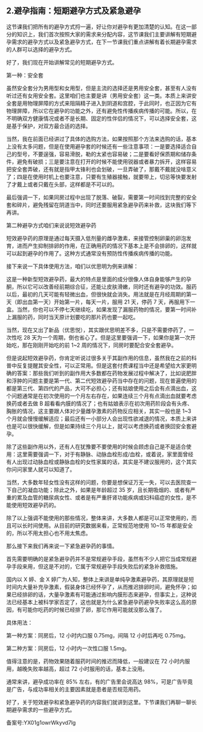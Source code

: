 ## 2.避孕指南：短期避孕方式及紧急避孕
这节课我们把所有的避孕方式捋一遍，好让你对避孕有更加清楚的认知。在这一部分的知识上，我们首次按照大家的需求来分配内容，这节课我们主要讲解有短期避孕需求的避孕方式以及紧急避孕方式，在下一节课我们重点讲解有着长期避孕需求的人群可以选择的避孕方式。


好了，我们现在开始讲解常见的短期避孕方式。


第一种：安全套


虽然安全套分为男用型和女用型，但是主流的选择还是男用安全套，甚至有人没有听过还有女用安全套。这里咱们也主要是讲（男用安全套）这一类。本质上来讲安全套是用物理屏障的方式来阻隔精子进入到阴道和宫腔，于此同时，也正因为它有物理屏障，所以它在避孕的功能之外，还有避免性传播疾病传播的可能。所以，在不明确双方健康情况或者不是长期、固定的性伴侣的情况下，可以选择安全套，这是基于保护，对双方最合适的选择。


当然，我在前面已经讲过了具体的选购方法，如果按照那个方法来选购的话，基本上没有太多问题，但是在使用避孕套的时候还有一些注意事项：一是要选择适合自己的型号，不要逞强，容易滑脱，勒的太紧也容易破；二是要看好保质期和储存条件，避免有破损；三是要注意在打开的时候不能使用锐器或者暴力拆开，这样容易把安全套弄破，还有就是指甲太锋利也会划破，一旦弄破了，那戴不戴就没啥意义了；四是在使用时机上也要注意，只要有生殖器接触，就要带上，切忌等快要发射了才戴上或者只戴在头部，这样都是不可以的。


最后强调一下，如果同房过程中出现了脱落、破裂，需要第一时间找到完整的安全套和碎片，避免残留在阴道当中，同时还要服用紧急避孕药来补救，这块我们等下再讲。


第二种避孕方式咱们来说说短效避孕药


短效避孕药的原理是通过每天摄入低剂量的雌孕激素，来接管控制卵巢的卵泡发育，进而产生抑制排卵的作用，在正确用药的情况下基本上是不会排卵的，这样就可以起到避孕的作用了。这种方式通常没有预防性传播疾病传播的功能。


接下来说一下具体使用方法，咱们以优思明为例来讲解：


这是一种新型短效避孕药，最大的特点是里面的成分很像人体自身能够产生的孕酮，所以它可以改善经前期综合征，还能让皮肤滑嫩，同时还有避孕的功效。服药以后，最初的几天可能有轻微出血，但很快就会消失。用法就是在月经周期的第一天（即出血第一天）开始第一片，每天一片，服用 21 天，停药 7 天，再服用下一盒。当然，你也可以不停七天继续吃，如果发现了漏服药物的情况，要第一时间补上漏服的药，同时当天原计划要吃的那片药也要一起吃。


当然，现在又出了新品（优思悦），其实跟优思明差不多，只是不需要停药了，一次性吃 28 天为一个周期，倒也省心了。但是这里要强调一下，如果你是第一次开始吃，那在刚刚开始吃的前 1~2 周的情况下，同房时要配合安全套避孕。


但是说起短效避孕药，你肯定听说过很多关于其副作用的信息，虽然我在之前的科普中反复提醒其安全性，可以正常用。但是这套付费课程当中还是希望给大家更明确的答案：那些我们听到的副作用大多数都在药物发展过程中解决了，比如说肥胖和浮肿的问题主要是第一代、第二代短效避孕药当中存在的问题，现在普遍使用的都是第三代、第四代的产品，大可不必担心；还有姑娘使用之后会有点滴出血，这个问题通常是在初次使用的一个月左右存在，如果连续三个月有点滴出血就要考虑换药或者去做 B 超看看内膜的情况了；也有姑娘表示在初次用药阶段会有头疼、胸胀的情况，这主要跟人体对少量雌孕激素的药物反应相关，其实一般也是 1~3 个月就会慢慢缓解适应；最后还有一小部分人会出现性欲减退的情况，本质上来讲也是可以很快缓解，但是如果持续三个月以上，就可以考虑换药或者换回安全套避孕。


除了这些副作用以外，还有人在犹豫要不要使用的时候会顾虑自己是不是适合使用：这里需要强调一下，对于有静脉、动脉血栓形成/血栓，或着说，家里面曾经有人出现过动脉血栓或静脉血栓的女性家属的话，其实是不建议服用的，这个其实你问问家里人就可以知道了。


当然，大多数年轻女性没有这样的问题，你要是想保证万无一失，可以去医院查一下自己的凝血功能；除此之外，如果是年龄超过 35 岁，且长期吸烟的、或者有严重的累及血管的糖尿病女性、或者是有严重肝肾功能疾病或妇科癌症的女性，是不能使用短效避孕药的。


除了以上强调不能使用的那些情况，整体来讲，大多数人都是可以正常使用的，而且可以长时间使用。从目前的研究数据来看，正常规范地使用 10~15 年都是安全的，所以不用太担心也不用太焦虑。


那么接下来我们再来说一下紧急避孕药的事情。


首先需要明确的是紧急避孕药并不是常规避孕手段，虽然有不少人把它当成常规避孕手段来用，但这是不对的，它属于常规避孕手段失败后的紧急补救措施。


国内以 X 婷、金 X 婷广为人知，整体上来讲是单纯孕激素避孕药，其原理就是短时间内大量补充孕激素，假装身体已经怀孕了，从而推迟排卵时间，避免怀孕；如果已经排卵的话，大量孕激素有可能通过影响内膜形态来避孕，但事实上，这种说法已经基本上被科学家否定了，这也就是为什么紧急避孕药避孕失败率这么高的原因，有可能你吃药的时候已经排了卵，那它作用可能就没那么强了。


具体用法：


第一种方案：同房后，12 小时内口服 0.75mg，间隔 12 小时后再吃 0.75mg。  

第二种方案：同房后，12 小时内一次性口服 1.5mg。


值得注意的是，药物效果随着服药时间的推迟而降低，一般建议在 72 小时内服用，越晚失败率越高，超过 72 小时服用的话，基本上没用。


通常来讲，避孕成功率在 85% 左右，有的广告里会说高达 98%，可是广告毕竟是广告，与成功率相关的主要因素就是患者是否规范用药。


好了，关于短效避孕和紧急避孕药的内容我们就讲到这里。下节课我们再聊一聊长期避孕需求的一些避孕方式。


备案号:YX01g1owrWkyvd7lg

